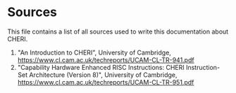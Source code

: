 # Sources

This file contains a list of all sources used to write this documentation about CHERI.

1. "An Introduction to CHERI", University of Cambridge, <https://www.cl.cam.ac.uk/techreports/UCAM-CL-TR-941.pdf>
2. "Capability Hardware Enhanced RISC Instructions: CHERI Instruction-Set Architecture (Version 8)", University of Cambridge, <https://www.cl.cam.ac.uk/techreports/UCAM-CL-TR-951.pdf>
